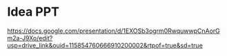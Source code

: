 # Idea PPT
https://docs.google.com/presentation/d/1EXOSb3ogrm0RwquwwpCnAorGm2a-J9Xo/edit?usp=drive_link&ouid=115854760666910200002&rtpof=true&sd=true
